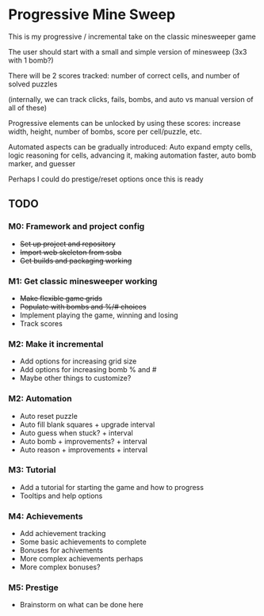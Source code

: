 # Progressive Mine Sweep

This is my progressive / incremental take on the classic minesweeper game

The user should start with a small and simple version of minesweep (3x3 with 1 bomb?)

There will be 2 scores tracked: number of correct cells, and number of solved puzzles

(internally, we can track clicks, fails, bombs, and auto vs manual version of all of these)

Progressive elements can be unlocked by using these scores: increase width, height,
number of bombs, score per cell/puzzle, etc.

Automated aspects can be gradually introduced: Auto expand empty cells, logic reasoning for cells,
advancing it, making automation faster, auto bomb marker, and guesser

Perhaps I could do prestige/reset options once this is ready

## TODO

### M0: Framework and project config

- ~~Set up project and repository~~
- ~~Import web skeleton from ssba~~
- ~~Get builds and packaging working~~

### M1: Get classic minesweeper working

- ~~Make flexible game grids~~
- ~~Populate with bombs and %/# choices~~
- Implement playing the game, winning and losing
- Track scores

### M2: Make it incremental

- Add options for increasing grid size
- Add options for increasing bomb % and #
- Maybe other things to customize?

### M2: Automation

- Auto reset puzzle
- Auto fill blank squares + upgrade interval
- Auto guess when stuck? + interval
- Auto bomb + improvements? + interval
- Auto reason + improvements + interval

### M3: Tutorial

- Add a tutorial for starting the game and how to progress
- Tooltips and help options

### M4: Achievements

- Add achievement tracking
- Some basic achievements to complete
- Bonuses for achivements
- More complex achievements perhaps
- More complex bonuses?

### M5: Prestige
- Brainstorm on what can be done here
